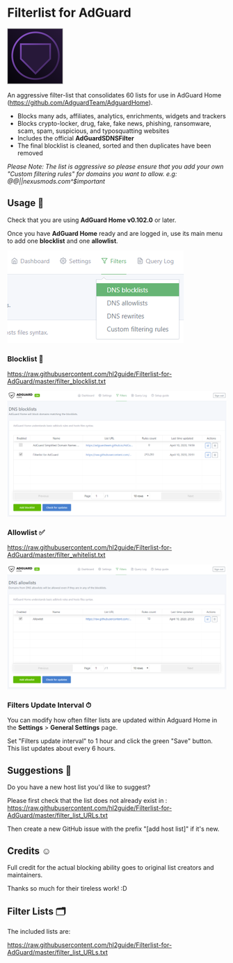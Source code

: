 # Filterlist for AdGuard

![Logo](https://raw.githubusercontent.com/hl2guide/Filterlist-for-AdGuard/master/Screenshots/Logo_AG.png)

An aggressive filter-list that consolidates 60 lists for use in AdGuard Home (https://github.com/AdguardTeam/AdguardHome).

* Blocks many ads, affiliates, analytics, enrichments, widgets and trackers
* Blocks crypto-locker, drug, fake, fake news, phishing, ransomware, scam, spam, suspicious, and typosquatting websites
* Includes the official **AdGuardSDNSFilter**
* The final blocklist is cleaned, sorted and then duplicates have been removed

_Please Note: The list is aggressive so please ensure that you add your own "Custom filtering rules" for domains you want to allow.
e.g: @@||nexusmods.com^$important_

## Usage 📐

Check that you are using __AdGuard Home v0.102.0__ or later.

Once you have __AdGuard Home__ ready and are logged in, use its main menu to add one __blocklist__ and one __allowlist__.

![menu](https://raw.githubusercontent.com/hl2guide/Filterlist-for-AdGuard/master/Screenshots/example%20menu.PNG "Menu")

### Blocklist 🛑

https://raw.githubusercontent.com/hl2guide/Filterlist-for-AdGuard/master/filter_blocklist.txt

![menu](https://raw.githubusercontent.com/hl2guide/Filterlist-for-AdGuard/master/Screenshots/example%20blocklist.PNG "Blocklist")

### Allowlist ✅

https://raw.githubusercontent.com/hl2guide/Filterlist-for-AdGuard/master/filter_whitelist.txt

![menu](https://raw.githubusercontent.com/hl2guide/Filterlist-for-AdGuard/master/Screenshots/example%20whitelist.PNG "Whitelist")

### Filters Update Interval ⏱

You can modify how often filter lists are updated within Adguard Home in the __Settings__ > __General Settings__ page.

Set "Filters update interval" to 1 hour and click the green "Save" button. This list updates about every 6 hours.

## Suggestions 📌

Do you have a new host list you'd like to suggest?

Please first check that the list does not already exist in : https://raw.githubusercontent.com/hl2guide/Filterlist-for-AdGuard/master/filter_list_URLs.txt

Then create a new GitHub issue with the prefix "[add host list]" if it's new.

## Credits ☺️

Full credit for the actual blocking ability goes to original list creators and maintainers.

Thanks so much for their tireless work! :D

## Filter Lists 🗂️

The included lists are:

<https://raw.githubusercontent.com/hl2guide/Filterlist-for-AdGuard/master/filter_list_URLs.txt>
